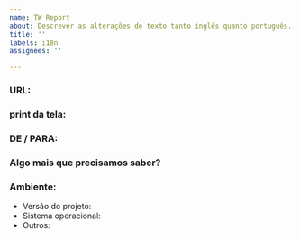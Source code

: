 ```yaml
---
name: TW Report
about: Descrever as alterações de texto tanto inglês quanto português.
title: ''
labels: i18n
assignees: ''

---
```


<!-- Use este modelo ao relatar um problema de design. Forneça o máximo de informações possível.
-->

### URL:

<!-- URL da página -->

### print da tela:

<!-- print da tela com o problema -->

### DE / PARA:

<!-- Colocar aqui o DE / PARA ou um link para a doc com o DE / PARA -->

### Algo mais que precisamos saber?

<!-- Descrição dos impactos eventuais do problema -->

### Ambiente:

<!-- QA ou PROD? -->
- Versão do projeto:
- Sistema operacional:
- Outros:
